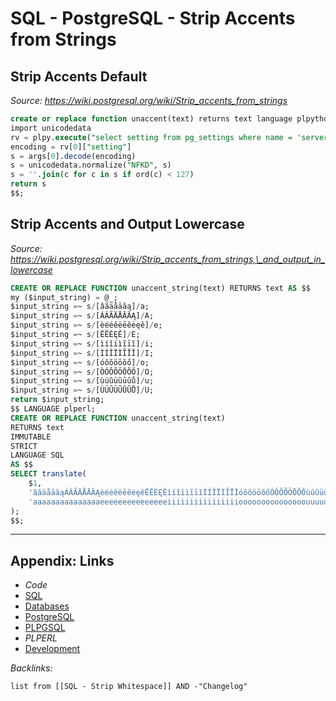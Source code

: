 # SQL - PostgreSQL - Strip Accents from Strings

## Strip Accents Default

*Source: https://wiki.postgresql.org/wiki/Strip_accents_from_strings*

````SQL
create or replace function unaccent(text) returns text language plpythonu as $$
import unicodedata
rv = plpy.execute("select setting from pg_settings where name = 'server_encoding'");
encoding = rv[0]["setting"]
s = args[0].decode(encoding)
s = unicodedata.normalize("NFKD", s)
s = ''.join(c for c in s if ord(c) < 127)
return s
$$;
````

## Strip Accents and Output Lowercase

*Source: https://wiki.postgresql.org/wiki/Strip_accents_from_strings,\_and_output_in_lowercase*

````SQL
CREATE OR REPLACE FUNCTION unaccent_string(text) RETURNS text AS $$
my ($input_string) = @_;
$input_string =~ s/[âãäåāăą]/a;
$input_string =~ s/[ÁÂÃÄÅĀĂĄ]/A;
$input_string =~ s/[èééêëēĕėęě]/e;
$input_string =~ s/[ĒĔĖĘĚ]/E;
$input_string =~ s/[ìíîïìĩīĭ]/i;
$input_string =~ s/[ÌÍÎÏÌĨĪĬ]/I;
$input_string =~ s/[óôõöōŏő]/o;
$input_string =~ s/[ÒÓÔÕÖŌŎŐ]/O;
$input_string =~ s/[ùúûüũūŭů]/u;
$input_string =~ s/[ÙÚÛÜŨŪŬŮ]/U;
return $input_string;
$$ LANGUAGE plperl;
CREATE OR REPLACE FUNCTION unaccent_string(text)
RETURNS text
IMMUTABLE
STRICT
LANGUAGE SQL
AS $$
SELECT translate(
    $1,
    'âãäåāăąÁÂÃÄÅĀĂĄèééêëēĕėęěĒĔĖĘĚìíîïìĩīĭÌÍÎÏÌĨĪĬóôõöōŏőÒÓÔÕÖŌŎŐùúûüũūŭůÙÚÛÜŨŪŬŮ',
    'aaaaaaaaaaaaaaaeeeeeeeeeeeeeeeiiiiiiiiiiiiiiiiooooooooooooooouuuuuuuuuuuuuuuu'
);
$$;
````

---

## Appendix: Links

* *Code*
* [SQL](SQL.md)
* [Databases](../../MOCs/Databases.md)
* [PostgreSQL](../../../3-Resources/Tools/Developer%20Tools/Data%20Stack/Databases/PostgreSQL.md)
* [PLPGSQL](../../../3-Resources/Tools/Developer%20Tools/Data%20Stack/Procedural%20Languages/PLPGSQL.md)
* *PLPERL*
* [Development](../../MOCs/Development.md)

*Backlinks:*

````dataview
list from [[SQL - Strip Whitespace]] AND -"Changelog"
````
